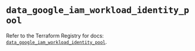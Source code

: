 # `data_google_iam_workload_identity_pool`

Refer to the Terraform Registry for docs: [`data_google_iam_workload_identity_pool`](https://registry.terraform.io/providers/hashicorp/google-beta/6.34.1/docs/data-sources/google_iam_workload_identity_pool).
